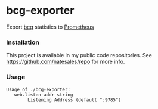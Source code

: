 # bcg-exporter
Export [bcg](https://github.com/natesales/bcg) statistics to [Prometheus](https://prometheus.io)

### Installation
This project is available in my public code repositories. See https://github.com/natesales/repo for more info.

### Usage
```
Usage of ./bcg-exporter:
  -web.listen-addr string
        Listening Address (default ":9785")
```
